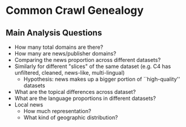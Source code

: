 # Common Crawl Genealogy

## Main Analysis Questions

* How many total domains are there?
* How many are news/publisher domains?
* Comparing the news proportion across different datasets?
* Similarly for different "slices" of the same dataset (e.g. C4 has unfiltered, cleaned, news-like, multi-lingual)
  * Hypothesis: news makes up a bigger portion of ``high-quality'' datasets
* What are the topical differences across dataset?
* What are the language proportions in different datasets?
* Local news
  * How much representation?
  * What kind of geographic distribution?
